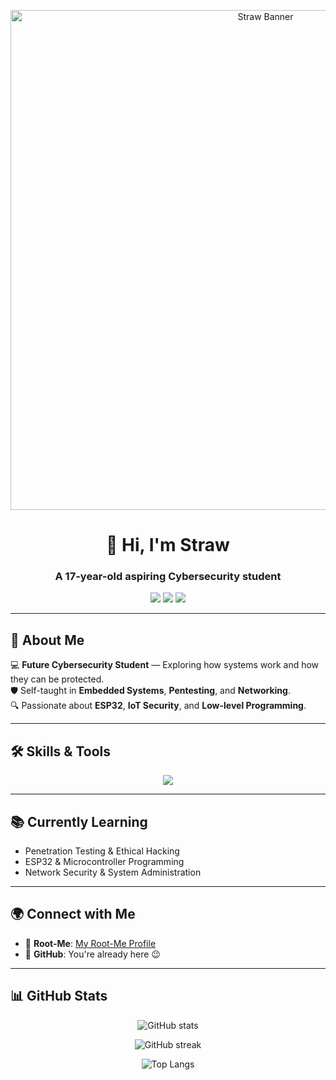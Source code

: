 <!-- Profile Banner -->
<p align="center">
  <img src="https://raw.githubusercontent.com/V4m3s/V4m3s/refs/heads/main/straw_banner.gif" alt="Straw Banner" width="800"/>
</p>

<!-- Profile Header -->
<h1 align="center">👋 Hi, I'm Straw</h1>
<h3 align="center">A 17-year-old aspiring Cybersecurity student</h3>

<p align="center">
  <img src="https://img.shields.io/badge/Age-17-blue" />
  <img src="https://img.shields.io/badge/Focus-Cybersecurity-red" />
  <img src="https://img.shields.io/badge/Status-Self%20Taught-success" />
</p>

---

## 🚀 About Me

💻 **Future Cybersecurity Student** — Exploring how systems work and how they can be protected.  
🛡 Self-taught in **Embedded Systems**, **Pentesting**, and **Networking**.  
🔍 Passionate about **ESP32**, **IoT Security**, and **Low-level Programming**.

---

## 🛠 Skills & Tools

<p align="center">
  <img src="https://skillicons.dev/icons?i=python,cpp,bash,linux,arduino,github" />
</p>

---

## 📚 Currently Learning
- Penetration Testing & Ethical Hacking
- ESP32 & Microcontroller Programming
- Network Security & System Administration

---

## 🌍 Connect with Me
- 🔗 **Root-Me**: [My Root-Me Profile](https://www.root-me.org/v4mes)
- 🐙 **GitHub**: You're already here 😉

---

## 📊 GitHub Stats

<p align="center">
  <img src="https://github-readme-stats.vercel.app/api?username=St4w&show_icons=true&theme=tokyonight" alt="GitHub stats" />
</p>

<p align="center">
  <img src="https://github-readme-streak-stats.herokuapp.com/?user=St4w&theme=tokyonight" alt="GitHub streak" />
</p>

<p align="center">
  <img src="https://github-readme-stats.vercel.app/api/top-langs/?username=St4w&layout=compact&theme=tokyonight" alt="Top Langs" />
</p>

